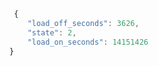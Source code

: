 ```javascript 

 {
    "load_off_seconds": 3626, 
    "state": 2, 
    "load_on_seconds": 14151426
} 

```